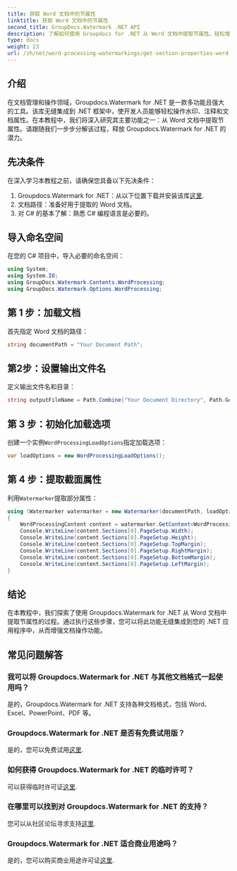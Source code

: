 ```yaml
---
title: 获取 Word 文档中的节属性
linktitle: 获取 Word 文档中的节属性
second_title: GroupDocs.Watermark .NET API
description: 了解如何使用 Groupdocs for .NET 从 Word 文档中提取节属性。轻松增强您的文档处理能力。
type: docs
weight: 23
url: /zh/net/word-processing-watermarkings/get-section-properties-word-docs/
---
```

## 介绍
在文档管理和操作领域，Groupdocs.Watermark for .NET 是一款多功能且强大的工具。该库无缝集成到 .NET 框架中，使开发人员能够轻松操作水印、注释和文档属性。在本教程中，我们将深入研究其主要功能之一：从 Word 文档中提取节属性。请跟随我们一步步分解该过程，释放 Groupdocs.Watermark for .NET 的潜力。
## 先决条件
在深入学习本教程之前，请确保您具备以下先决条件：
1.  Groupdocs.Watermark for .NET：从以下位置下载并安装该库[这里](https://releases.groupdocs.com/Watermark/net/).
2. 文档路径：准备好用于提取的 Word 文档。
3. 对 C# 的基本了解：熟悉 C# 编程语言是必要的。

## 导入命名空间
在您的 C# 项目中，导入必要的命名空间：
```csharp
using System;
using System.IO;
using GroupDocs.Watermark.Contents.WordProcessing;
using GroupDocs.Watermark.Options.WordProcessing;
```
## 第 1 步：加载文档
首先指定 Word 文档的路径：
```csharp
string documentPath = "Your Document Path";
```
## 第2步：设置输出文件名
定义输出文件名和目录：
```csharp
string outputFileName = Path.Combine("Your Document Directory", Path.GetFileName(documentPath));
```
## 第 3 步：初始化加载选项
创建一个实例`WordProcessingLoadOptions`指定加载选项：
```csharp
var loadOptions = new WordProcessingLoadOptions();
```
## 第 4 步：提取截面属性
利用`Watermarker`提取部分属性：
```csharp
using (Watermarker watermarker = new Watermarker(documentPath, loadOptions))
{
    WordProcessingContent content = watermarker.GetContent<WordProcessingContent>();
    Console.WriteLine(content.Sections[0].PageSetup.Width);
    Console.WriteLine(content.Sections[0].PageSetup.Height);
    Console.WriteLine(content.Sections[0].PageSetup.TopMargin);
    Console.WriteLine(content.Sections[0].PageSetup.RightMargin);
    Console.WriteLine(content.Sections[0].PageSetup.BottomMargin);
    Console.WriteLine(content.Sections[0].PageSetup.LeftMargin);
}
```

## 结论
在本教程中，我们探索了使用 Groupdocs.Watermark for .NET 从 Word 文档中提取节属性的过程。通过执行这些步骤，您可以将此功能无缝集成到您的 .NET 应用程序中，从而增强文档操作功能。
## 常见问题解答
### 我可以将 Groupdocs.Watermark for .NET 与其他文档格式一起使用吗？
是的，Groupdocs.Watermark for .NET 支持各种文档格式，包括 Word、Excel、PowerPoint、PDF 等。
### Groupdocs.Watermark for .NET 是否有免费试用版？
是的，您可以免费试用[这里](https://releases.groupdocs.com/).
### 如何获得 Groupdocs.Watermark for .NET 的临时许可？
可以获得临时许可证[这里](https://purchase.groupdocs.com/temporary-license/).
### 在哪里可以找到对 Groupdocs.Watermark for .NET 的支持？
您可以从社区论坛寻求支持[这里](https://forum.groupdocs.com/c/watermark/19).
### Groupdocs.Watermark for .NET 适合商业用途吗？
是的，您可以购买商业用途许可证[这里](https://purchase.groupdocs.com/buy).